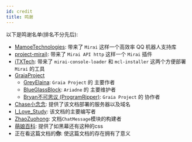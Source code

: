 ```yaml
---
id: credit
title: 鸣谢
---
```


以下是鸣谢名单(排名不分先后):
- [MamoeTechnologies](https://github.com/mamoe): 带来了 `Mirai` 这样一个高效率 QQ 机器人支持库
- [project-mirai)](https://github.com/project-mirai): 带来了 `Mirai API http` 这样一个 `Mirai` 插件
- [iTXTech](https://github.com/iTXTech): 带来了 `mirai-console-loader` 和 `mcl-installer` 这两个方便部署 `Mirai` 的工具
- [GraiaProject](https://github.com/GraiaProject)
    - [GreyElaina](https://github.com/GreyElaina): `Graia Project` 的 主要作者
    - [BlueGlassBlock](https://github.com/BlueGlassBlock): `Ariadne` 的 主要维护者  
    - [Bryan不可思议 (ProgramRipper)](https://github.com/BlueGlassBlock): `Graia Project` 的 协作者
- [Chase小念念](https://github.com/Little-LinNian): 提供了该文档部署的服务器以及域名
- [I_Love_Study](https://github.com/I-love-study): 该文档的主要编写者  
- [ZhaoZuohong](https://github.com/ZhaoZuohong): 文档`ChatMessage`模块的构建者  
- [萌娘百科](https://zh.moegirl.org.cn/Mainpage): 提供了如<Curtain>黑幕</Curtain>还有<RubyCurtain up="RubyH">这种</RubyCurtain>的css  
- 正在看这篇文档的**你**: 使这篇文档的存在拥有了意义
